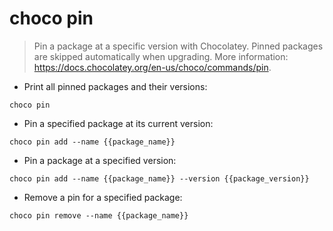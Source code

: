# choco pin

> Pin a package at a specific version with Chocolatey.
> Pinned packages are skipped automatically when upgrading.
> More information: <https://docs.chocolatey.org/en-us/choco/commands/pin>.

- Print all pinned packages and their versions:

`choco pin`

- Pin a specified package at its current version:

`choco pin add --name {{package_name}}`

- Pin a package at a specified version:

`choco pin add --name {{package_name}} --version {{package_version}}`

- Remove a pin for a specified package:

`choco pin remove --name {{package_name}}`
